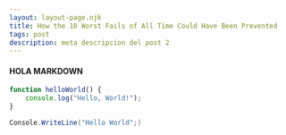 ```yaml
---
layout: layout-page.njk
title: How the 10 Worst Fails of All Time Could Have Been Prevented
tags: post
description: meta descripcion del post 2
---
```

#### HOLA MARKDOWN

```javascript
function helloWorld() {
    console.log("Hello, World!");
}
```

```csharp
Console.WriteLine("Hello World";)
```